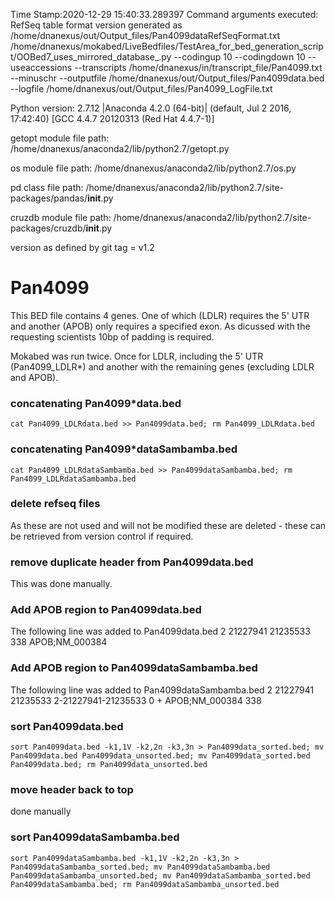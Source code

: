 Time Stamp:2020-12-29 15:40:33.289397
Command arguments executed:
RefSeq table format version generated as /home/dnanexus/out/Output_files/Pan4099dataRefSeqFormat.txt
/home/dnanexus/mokabed/LiveBedfiles/TestArea_for_bed_generation_script/OOBed7_uses_mirrored_database_.py --codingup 10 --codingdown 10 --useaccessions --transcripts /home/dnanexus/in/transcript_file/Pan4099.txt --minuschr --outputfile /home/dnanexus/out/Output_files/Pan4099data.bed --logfile /home/dnanexus/out/Output_files/Pan4099_LogFile.txt 

 Python version: 2.7.12 |Anaconda 4.2.0 (64-bit)| (default, Jul  2 2016, 17:42:40) 
[GCC 4.4.7 20120313 (Red Hat 4.4.7-1)]

 getopt module file path: /home/dnanexus/anaconda2/lib/python2.7/getopt.py

 os module file path: /home/dnanexus/anaconda2/lib/python2.7/os.py

 pd class file path: /home/dnanexus/anaconda2/lib/python2.7/site-packages/pandas/__init__.py

 cruzdb module file path: /home/dnanexus/anaconda2/lib/python2.7/site-packages/cruzdb/__init__.py

version as defined by git tag = v1.2

# Pan4099
This BED file contains 4 genes. One of which (LDLR) requires the 5' UTR and another (APOB) only requires a specified exon.
As dicussed with the requesting scientists 10bp of padding is required.

Mokabed was run twice. Once for LDLR, including the 5' UTR (Pan4099_LDLR*) and another with the remaining genes (excluding LDLR and APOB). 

### concatenating Pan4099*data.bed
`cat Pan4099_LDLRdata.bed >> Pan4099data.bed; rm Pan4099_LDLRdata.bed`

### concatenating Pan4099*dataSambamba.bed
`cat Pan4099_LDLRdataSambamba.bed >> Pan4099dataSambamba.bed; rm Pan4099_LDLRdataSambamba.bed`

### delete refseq files
As these are not used and will not be modified these are deleted - these can be retrieved from version control if required.

### remove duplicate header from Pan4099data.bed
This was done manually.

### Add APOB region to Pan4099data.bed
The following line was added to Pan4099data.bed
2	21227941	21235533	338										APOB;NM_000384

### Add APOB region to Pan4099dataSambamba.bed
The following line was added to Pan4099dataSambamba.bed
2	21227941	21235533	2-21227941-21235533	0	+	APOB;NM_000384	338

### sort Pan4099data.bed
`sort Pan4099data.bed -k1,1V -k2,2n -k3,3n > Pan4099data_sorted.bed; mv Pan4099data.bed Pan4099data_unsorted.bed; mv Pan4099data_sorted.bed Pan4099data.bed; rm Pan4099data_unsorted.bed`

### move header back to top
done manually

### sort Pan4099dataSambamba.bed
`sort Pan4099dataSambamba.bed -k1,1V -k2,2n -k3,3n > Pan4099dataSambamba_sorted.bed; mv Pan4099dataSambamba.bed Pan4099dataSambamba_unsorted.bed; mv Pan4099dataSambamba_sorted.bed Pan4099dataSambamba.bed; rm Pan4099dataSambamba_unsorted.bed`
